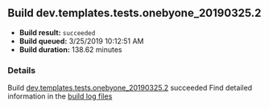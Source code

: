## Build dev.templates.tests.onebyone_20190325.2
- **Build result:** `succeeded`
- **Build queued:** 3/25/2019 10:12:51 AM
- **Build duration:** 138.62 minutes
### Details
Build [dev.templates.tests.onebyone_20190325.2](https://winappstudio.visualstudio.com/web/build.aspx?pcguid=a4ef43be-68ce-4195-a619-079b4d9834c2&builduri=vstfs%3a%2f%2f%2fBuild%2fBuild%2f27361) succeeded
Find detailed information in the [build log files](https://uwpctdiags.blob.core.windows.net/buildlogs/dev.templates.tests.onebyone_20190325.2_logs.zip)
